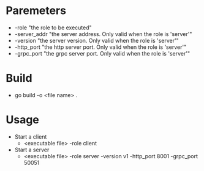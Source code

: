 # Paremeters
- -role "the role to be executed"
- -server_addr "the server address. Only valid when the role is 'server'"
- -version "the server version. Only valid when the role is 'server'"
- -http_port "the http server port. Only valid when the role is 'server'"
- -grpc_port "the grpc server port. Only valid when the role is 'server'"

# Build
- go build -o \<file name\> .


# Usage
- Start a client
  - \<executable file\> -role client
- Start a server
  - \<executable file\> -role server -version v1 -http_port 8001 -grpc_port 50051
